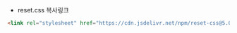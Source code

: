 
- reset.css 복사링크

```html
<link rel="stylesheet" href="https://cdn.jsdelivr.net/npm/reset-css@5.0.1/reset.min.css">
```